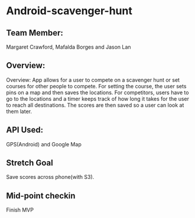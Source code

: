 # Android-scavenger-hunt
## Team Member: 
Margaret Crawford, Mafalda Borges and Jason Lan
## Overview:
Overview: App allows for a user to compete on a scavenger hunt or set courses for other people to compete. For setting the course, the user sets pins on a map and then saves the locations. For competitors, users have to go to the locations and a timer keeps track of how long it takes for the user to reach all destinations. The scores are then saved so a user can look at them later. 
## API Used:
GPS(Android) and Google Map
## Stretch Goal
Save scores across phone(with S3).
## Mid-point checkin
Finish MVP